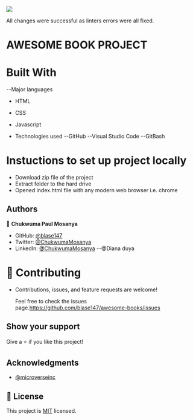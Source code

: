 ![](https://img.shields.io/badge/Microverse-blueviolet)

All changes were successful as linters errors were all fixed. 

# AWESOME BOOK PROJECT

# Built With

--Major languages 
- HTML 
- CSS
- Javascript

- Technologies used 
--GitHub 
--Visual Studio Code 
--GitBash

# Instuctions to set up project locally

- Download zip file of the project
- Extract folder to the hard drive
- Opened index.html file with any modern web browser i.e. chrome

## Authors

👤 **Chukwuma Paul Mosanya**

- GitHub: [@blase147](https://github.com/blase147)
- Twitter: [@ChukwumaMosanya](https://twitter.com/ChukwumaMosanya)
- LinkedIn: [@ChukwumaMosanya](www.linkedin.com/in/chukwuma-mosanya-346453)
--@Diana duya

# 🤝 Contributing

- Contributions, issues, and feature requests are welcome!

  Feel free to check the issues page.https://github.com/blase147/awesome-books/issues

## Show your support

Give a ⭐️ if you like this project!

## Acknowledgments

- [@microverseinc](https://github.com/microverseinc) 



## 📝 License

This project is [MIT](./MIT.md) licensed.
